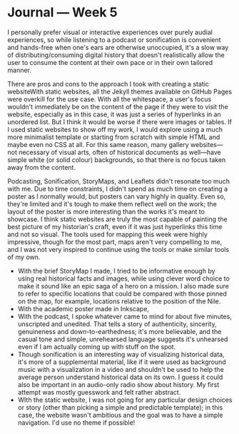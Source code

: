 # Journal — Week 5

I personally prefer visual or interactive experiences over purely audial experiences, so while listening to a podcast or sonification is convenient and hands-free when one's ears are otherwise unoccupied, it's a slow way of distributing/consuming digital history that doesn't realistically allow the user to consume the content at their own pace or in their own tailored manner.

There are pros and cons to the approach I took with creating a static websiteWith static websites, all the Jekyll themes available on GitHub Pages were overkill for the use case. With all the whitespace, a user's focus wouldn't immediately be on the content of the page if they were to visit the website, especially as in this case, it was just a series of hyperlinks in an unordered list. But I think it would be worse if there were images or tables. If I used static websites to show off my work, I would explore using a much more minimalist template or starting from scratch with simple HTML and maybe even no CSS at all. For this same reason, many gallery websites—not necessary of visual arts, often of historical documents as well—have simple white (or solid colour) backgrounds, so that there is no focus taken away from the content.

Podcasting, Sonification, StoryMaps, and Leaflets didn't resonate too much with me. Due to time constraints, I didn't spend as much time on creating a poster as I normally would, but posters can vary highly in quality. Even so, they're limited and it's tough to make them reflect well on the work; the layout of the poster is more interesting than the works it's meant to showcase. I think static websites are truly the most capable of painting the best picture of my historian's craft, even if it was just hyperlinks this time and not so visual. The tools used for mapping this week were highly impressive, though for the most part, maps aren't very compelling to me, and I was not very inspired to continue using the tools or make similar tools of my own.

* With the brief StoryMap I made, I tried to be informative enough by using real historical facts and images, while using clever word choice to make it sound like an epic saga of a hero on a mission. I also made sure to refer to specific locations that could be compared with those pinned on the map, for example, locations relative to the position of the Nile.
* With the academic poster made in Inkscape, 
* With the podcast, I spoke whatever came to mind for about five minutes, unscripted and unedited. That tells a story of authenticity, sincerity, genuineness and down-to-earthedness; it's more believable, and the casual tone and simple, unrehearsed language suggests it's unhearsed even if I am actually coming up with stuff on the spot. 
* Though sonification is an interesting way of visualizing historical data, it's more of a supplemental material, like if it were used as background music with a visualization in a video and shouldn't be used to help the average person understand historical data on its own. I guess it could also be important in an audio-only radio show about history. My first attempt was mostly guesswork and felt rather abstract.
* WIth the static website, I was not going for any particular design choices or story (other than picking a simple and predictable template); in this case, the website wasn't ambitious and the goal was to have a simple navigation. I'd use no theme if possible!
